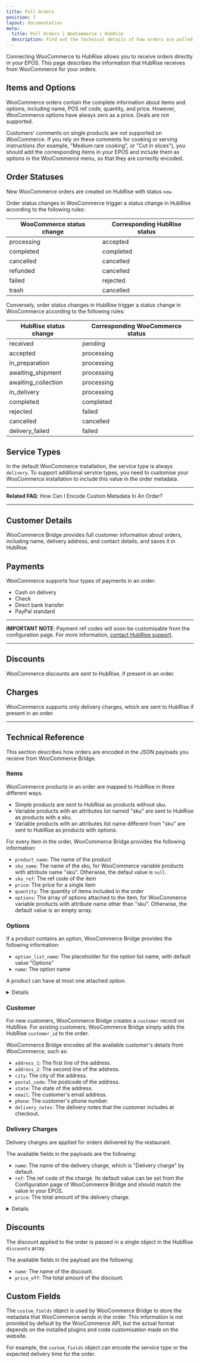 ```yaml
---
title: Pull Orders
position: 7
layout: documentation
meta:
  title: Pull Orders | WooCommerce | HubRise
  description: Find out the technical details of how orders are pulled from WooCommerce into HubRise, which fields are passed and which are not.
---
```


Connecting WooCommerce to HubRise allows you to receive orders directly in your EPOS. This page describes the information that HubRise receives from WooCommerce for your orders.

## Items and Options

WooCommerce orders contain the complete information about items and options, including name, POS ref code, quantity, and price. However, WooCommerce options have always zero as a price. Deals are not supported.

Customers' comments on single products are not supported on WooCommerce. If you rely on these comments for cooking or serving instructions (for example, "Medium rare cooking", or "Cut in slices"), you should add the corresponding items in your EPOS and include them as options in the WooCommerce menu, so that they are correctly encoded.

## Order Statuses

New WooCommerce orders are created on HubRise with status `new`.

Order status changes in WooCommerce trigger a status change in HubRise according to the following rules:

| WooCommerce status change | Corresponding HubRise status |
| ------------------------- | ---------------------------- |
| processing                | accepted                     |
| completed                 | completed                    |
| cancelled                 | cancelled                    |
| refunded                  | cancelled                    |
| failed                    | rejected                     |
| trash                     | cancelled                    |

Conversely, order status changes in HubRise trigger a status change in WooCommerce according to the following rules:

| HubRise status change | Corresponding WooCommerce status |
| --------------------- | -------------------------------- |
| received              | pending                          |
| accepted              | processing                       |
| in_preparation        | processing                       |
| awaiting_shipment     | processing                       |
| awaiting_collection   | processing                       |
| in_delivery           | processing                       |
| completed             | completed                        |
| rejected              | failed                           |
| cancelled             | cancelled                        |
| delivery_failed       | failed                           |

## Service Types

In the default WooCommerce installation, the service type is always `delivery`. To support additional service types, you need to customise your WooCommerce installation to include this value in the order metadata.

---

**Related FAQ**: <Link to="/apps/woocommerce/faqs/encode-custom-metadata/">How Can I Encode Custom Metadata In An Order?</Link>

---

## Customer Details

WooCommerce Bridge provides full customer information about orders, including name, delivery address, and contact details, and saves it in HubRise.

## Payments

WooCommerce supports four types of payments in an order:

- Cash on delivery
- Check
- Direct bank transfer
- PayPal standard

---

**IMPORTANT NOTE**: Payment ref codes will soon be customisable from the configuration page. For more information, [contact HubRise support](mailto:support@hubrise.com).

---

## Discounts

WooCommerce discounts are sent to HubRise, if present in an order.

## Charges

WooCommerce supports only delivery charges, which are sent to HubRise if present in an order.

---

## Technical Reference

This section describes how orders are encoded in the JSON payloads you receive from WooCommerce Bridge.

### Items

WooCommerce products in an order are mapped to HubRise in three different ways.

- Simple products are sent to HubRise as products without sku.
- Variable products with an attributes list named "sku" are sent to HubRise as products with a sku.
- Variable products with an attributes list name different from "sku" are sent to HubRise as products with options.

For every item in the order, WooCommerce Bridge provides the following information:

- `product_name`: The name of the product
- `sku_name`: The name of the sku, for WooCommerce variable products with attribute name "sku". Otherwise, the defaul value is `null`.
- `sku_ref`: The ref code of the item
- `price`: The price for a single item
- `quantity`: The quantity of items included in the order
- `options`: The array of options attached to the item, for WooCommerce variable products with attribute name other than "sku". Otherwise, the default value is an empty array.

### Options

If a product contains an option, WooCommerce Bridge provides the following information:

- `option_list_name`: The placeholder for the option list name, with default value "Options"
- `name`: The option name

A product can have at most one attached option.

<details>

Below is a sample payload containing a single item with an option.

```json
"items": [
  {
    "product_name": "Vegan Vegetarian - 18inch Classic",
    "sku_name": null,
    "sku_ref": "vegan_vegetarian_a18inch_classic",
    "price": "19.95 EUR",
    "quantity": "1",
    "tax_rate": null,
    "options": [
      {
        "option_list_name": "Options",
        "name": "18inch Classic"
      }
    ]
  }
]
```

</details>

### Customer

For new customers, WooCommerce Bridge creates a `customer` record on HubRise. For existing customers, WooCommerce Bridge simply adds the HubRise `customer_id` to the order.

WooCommerce Bridge encodes all the available customer's details from WooCommerce, such as:

- `address_1`: The first line of the address.
- `address_2`: The second line of the address.
- `city`: The city of the address.
- `postal_code`: The postcode of the address.
- `state`: The state of the address.
- `email`: The customer's email address.
- `phone`: The customer's phone number.
- `delivery_notes`: The delivery notes that the customer includes at checkout.

### Delivery Charges

Delivery charges are applied for orders delivered by the restaurant.

The available fields in the payloads are the following:

- `name`: The name of the delivery charge, which is "Delivery charge" by default.
- `ref`: The ref code of the charge. Its default value can be set from the Configuration page of WooCommerce Bridge and should match the value in your EPOS.
- `price`: The total amount of the delivery charge.

<details>

Below is a sample payload for charges.

```json
"charges": [
  {
    "name": "Delivery charge",
    "ref": "1111",
    "price": "3.50 EUR"
  }
]
```

</details>

## Discounts

The discount applied to the order is passed in a single object in the HubRise `discounts` array.

The available fields in the payload are the following:

- `name`: The name of the discount.
- `price_off`: The total amount of the discount.

## Custom Fields

The `custom_fields` object is used by WooCommerce Bridge to store the metadata that WooCommerce sends in the order. This information is not provided by default by the WooCommerce API, but the actual format depends on the installed plugins and code customisation made on the website.

For example, the `custom_fields` object can encode the service type or the expected delivery time for the order.
